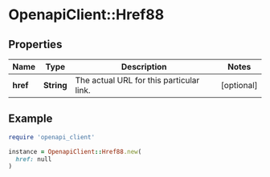 # OpenapiClient::Href88

## Properties

| Name | Type | Description | Notes |
| ---- | ---- | ----------- | ----- |
| **href** | **String** | The actual URL for this particular link. | [optional] |

## Example

```ruby
require 'openapi_client'

instance = OpenapiClient::Href88.new(
  href: null
)
```

